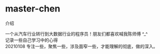 # master-chen
介绍

一个从汽车行业转行到大数据行业的程序员！朋友们都喜欢喊我陈师傅 ^_^  
记录一些自己学习中的心得  
20210108    专注一些，聚焦一些，涉及面窄一些，才能理解的彻底，做的深入。  
